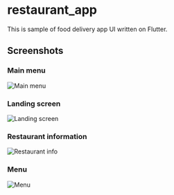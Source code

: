# restaurant\_app

This is sample of food delivery app UI written on Flutter.

## Screenshots
### Main menu
<img src="screenshots/main_menu.jpg" alt="Main menu"/>

### Landing screen
<img src="screenshots/landing_screen.jpg" alt="Landing screen"/>

### Restaurant information
<img src="screenshots/restaurant_details.jpg" alt="Restaurant info"/>

### Menu
<img src="screenshots/meal_menu.jpg" alt="Menu"/>
